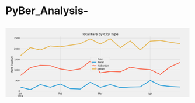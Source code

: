 # PyBer_Analysis-

##
![PyBer_picture](https://github.com/Scheffa/PyBer_Analysis-/blob/main/PyBer_fare_summary.png)
